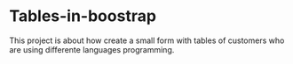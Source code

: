 # Tables-in-boostrap
This project is about how create a small form with tables of customers who are using differente languages programming.
